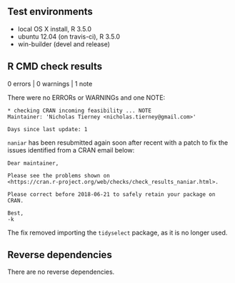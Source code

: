 ## Test environments
* local OS X install, R 3.5.0
* ubuntu 12.04 (on travis-ci), R 3.5.0
* win-builder (devel and release)

## R CMD check results
0 errors | 0 warnings | 1 note

There were no ERRORs or WARNINGs and one NOTE:

```
* checking CRAN incoming feasibility ... NOTE
Maintainer: 'Nicholas Tierney <nicholas.tierney@gmail.com>'

Days since last update: 1
```

`naniar` has been resubmitted again soon after recent with a patch to fix the
issues identified from a CRAN email below:

```
Dear maintainer,

Please see the problems shown on
<https://cran.r-project.org/web/checks/check_results_naniar.html>.

Please correct before 2018-06-21 to safely retain your package on CRAN.

Best,
-k
```

The fix removed importing the `tidyselect` package, as it is no longer used.

## Reverse dependencies

There are no reverse dependencies.

